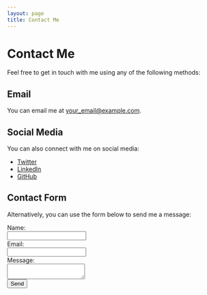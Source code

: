 ```yaml
---
layout: page
title: Contact Me
---
```


# Contact Me

Feel free to get in touch with me using any of the following methods:

## Email

You can email me at [your_email@example.com](mailto:your_email@example.com).

## Social Media

You can also connect with me on social media:

- [Twitter](https://twitter.com/your_twitter_handle)
- [LinkedIn](https://www.linkedin.com/in/your_linkedin_profile)
- [GitHub](https://github.com/your_github_username)

## Contact Form

Alternatively, you can use the form below to send me a message:

<form action="https://formspree.io/your_email@example.com" method="POST">
  <label for="name">Name:</label><br>
  <input type="text" id="name" name="name"><br>
  <label for="email">Email:</label><br>
  <input type="email" id="email" name="email"><br>
  <label for="message">Message:</label><br>
  <textarea id="message" name="message"></textarea><br>
  <input type="submit" value="Send">
</form>
